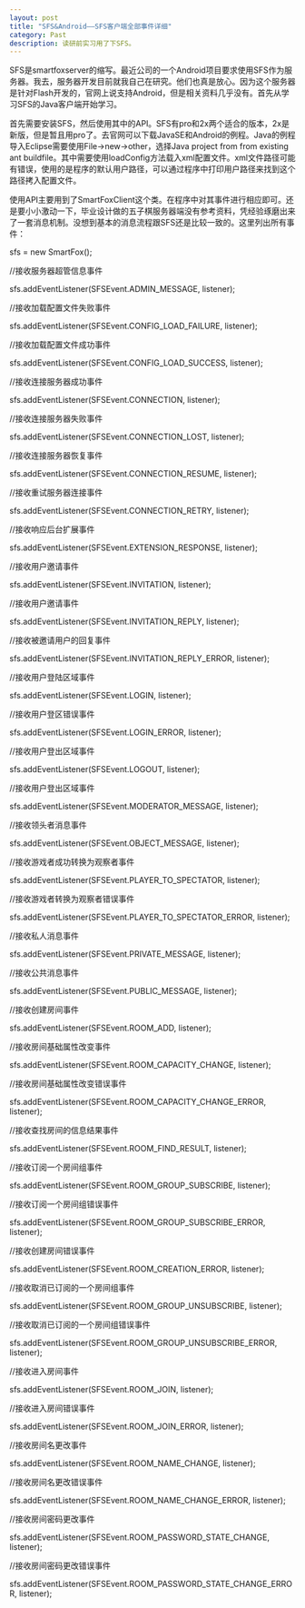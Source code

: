 ```yaml
---
layout: post
title: "SFS&Android——SFS客户端全部事件详细"
category: Past
description: 读研前实习用了下SFS。
---
```

SFS是smartfoxserver的缩写。最近公司的一个Android项目要求使用SFS作为服务器。我去，服务器开发目前就我自己在研究。他们也真是放心。因为这个服务器是针对Flash开发的，官网上说支持Android，但是相关资料几乎没有。首先从学习SFS的Java客户端开始学习。



首先需要安装SFS，然后使用其中的API。SFS有pro和2x两个适合的版本，2x是新版，但是暂且用pro了。去官网可以下载JavaSE和Android的例程。Java的例程导入Eclipse需要使用File->new->other，选择Java project from from existing ant buildfile。其中需要使用loadConfig方法载入xml配置文件。xml文件路径可能有错误，使用的是程序的默认用户路径，可以通过程序中打印用户路径来找到这个路径拷入配置文件。

使用API主要用到了SmartFoxClient这个类。在程序中对其事件进行相应即可。还是要小小激动一下，毕业设计做的五子棋服务器端没有参考资料，凭经验琢磨出来了一套消息机制。没想到基本的消息流程跟SFS还是比较一致的。这里列出所有事件：

sfs = new SmartFox();



//接收服务器超管信息事件



sfs.addEventListener(SFSEvent.ADMIN_MESSAGE, listener);



//接收加载配置文件失败事件



sfs.addEventListener(SFSEvent.CONFIG_LOAD_FAILURE, listener);



//接收加载配置文件成功事件



sfs.addEventListener(SFSEvent.CONFIG_LOAD_SUCCESS, listener);



//接收连接服务器成功事件



sfs.addEventListener(SFSEvent.CONNECTION, listener);



//接收连接服务器失败事件



sfs.addEventListener(SFSEvent.CONNECTION_LOST, listener);



//接收连接服务器恢复事件



sfs.addEventListener(SFSEvent.CONNECTION_RESUME, listener);



//接收重试服务器连接事件



sfs.addEventListener(SFSEvent.CONNECTION_RETRY, listener);



//接收响应后台扩展事件



sfs.addEventListener(SFSEvent.EXTENSION_RESPONSE, listener);



//接收用户邀请事件



sfs.addEventListener(SFSEvent.INVITATION, listener);



//接收用户邀请事件



sfs.addEventListener(SFSEvent.INVITATION_REPLY, listener);



//接收被邀请用户的回复事件



sfs.addEventListener(SFSEvent.INVITATION_REPLY_ERROR, listener);



//接收用户登陆区域事件



sfs.addEventListener(SFSEvent.LOGIN, listener);



//接收用户登区错误事件



sfs.addEventListener(SFSEvent.LOGIN_ERROR, listener);



//接收用户登出区域事件



sfs.addEventListener(SFSEvent.LOGOUT, listener);



//接收用户登出区域事件



sfs.addEventListener(SFSEvent.MODERATOR_MESSAGE, listener);



//接收领头者消息事件



sfs.addEventListener(SFSEvent.OBJECT_MESSAGE, listener);



//接收游戏者成功转换为观察者事件



sfs.addEventListener(SFSEvent.PLAYER_TO_SPECTATOR, listener);



//接收游戏者转换为观察者错误事件



sfs.addEventListener(SFSEvent.PLAYER_TO_SPECTATOR_ERROR, listener);



//接收私人消息事件



sfs.addEventListener(SFSEvent.PRIVATE_MESSAGE, listener);



//接收公共消息事件



sfs.addEventListener(SFSEvent.PUBLIC_MESSAGE, listener);



//接收创建房间事件



sfs.addEventListener(SFSEvent.ROOM_ADD, listener);



//接收房间基础属性改变事件



sfs.addEventListener(SFSEvent.ROOM_CAPACITY_CHANGE, listener);



//接收房间基础属性改变错误事件



sfs.addEventListener(SFSEvent.ROOM_CAPACITY_CHANGE_ERROR, listener);



//接收查找房间的信息结果事件



sfs.addEventListener(SFSEvent.ROOM_FIND_RESULT, listener);



//接收订阅一个房间组事件



sfs.addEventListener(SFSEvent.ROOM_GROUP_SUBSCRIBE, listener);



//接收订阅一个房间组错误事件



sfs.addEventListener(SFSEvent.ROOM_GROUP_SUBSCRIBE_ERROR, listener);



//接收创建房间错误事件



sfs.addEventListener(SFSEvent.ROOM_CREATION_ERROR, listener);



//接收取消已订阅的一个房间组事件



sfs.addEventListener(SFSEvent.ROOM_GROUP_UNSUBSCRIBE, listener);



//接收取消已订阅的一个房间组错误事件



sfs.addEventListener(SFSEvent.ROOM_GROUP_UNSUBSCRIBE_ERROR, listener);



//接收进入房间事件



sfs.addEventListener(SFSEvent.ROOM_JOIN, listener);



//接收进入房间错误事件



sfs.addEventListener(SFSEvent.ROOM_JOIN_ERROR, listener);



//接收房间名更改事件



sfs.addEventListener(SFSEvent.ROOM_NAME_CHANGE, listener);



//接收房间名更改错误事件



sfs.addEventListener(SFSEvent.ROOM_NAME_CHANGE_ERROR, listener);



//接收房间密码更改事件



sfs.addEventListener(SFSEvent.ROOM_PASSWORD_STATE_CHANGE, listener);



//接收房间密码更改错误事件



sfs.addEventListener(SFSEvent.ROOM_PASSWORD_STATE_CHANGE_ERROR, listener);

